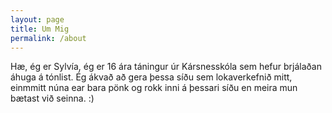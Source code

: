 ```yaml
---
layout: page
title: Um Mig
permalink: /about
---
```


Hæ, ég er Sylvía, ég er 16 ára táningur úr Kársnesskóla sem hefur brjálaðan áhuga á tónlist. Ég ákvað að gera þessa síðu sem lokaverkefnið mitt, einmmitt núna ear bara pönk og rokk inni á þessari síðu en meira mun bætast við seinna. :) 
